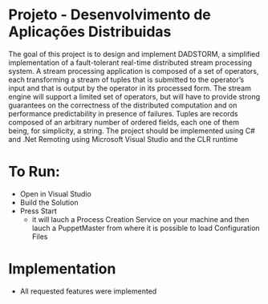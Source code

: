 # Projeto - Desenvolvimento de Aplicações Distribuidas

The goal of this project is to design and implement DADSTORM, a simplified implementation of a fault-tolerant real-time distributed stream processing system. A stream processing application is composed of a set of operators, each transforming a stream of tuples that is submitted to the operator’s input and that is output by the operator in its processed form. The stream engine will support a limited set of operators, but will have to provide strong guarantees on the correctness of the distributed computation and on performance predictability in presence of failures. 
Tuples are records composed of an arbitrary number of ordered fields, each one of them being, for simplicity, a string. 
The project should be implemented using C# and .Net Remoting using Microsoft Visual Studio and the CLR runtime 

# To Run:

- Open in Visual Studio
- Build the Solution
- Press Start 
   -  it will lauch a Process Creation Service on your machine and then lauch a PuppetMaster from where it is possible to load Configuration Files
   
# Implementation 

- All requested features were implemented
